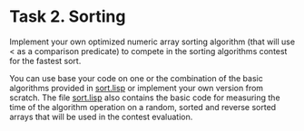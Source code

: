 # Task 2. Sorting

Implement your own optimized numeric array sorting algorithm (that will use < as a comparison predicate) to compete in the sorting algorithms contest for the fastest sort.

You can use base your code on one or the combination of the basic algorithms provided in [sort.lisp](sort.lisp) or implement your own version from scratch. The file [sort.lisp](sort.lisp) also contains the basic code for measuring the time of the algorithm operation on a random, sorted and reverse sorted arrays that will be used in the contest evaluation.
